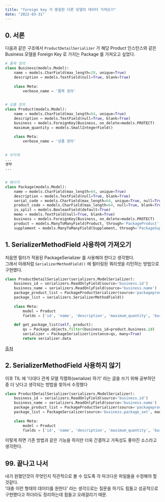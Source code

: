 ```yaml
---
title: "foreign key 가 동일한 다른 모델의 데이터 가져오기"
date: "2022-03-31"
---
```


## 0. 서론
다음과 같은 구조에서 `ProductDetailSerializer` 가 해당 Product 인스턴스와 같은 Business 모델을 Foreign Key 로 가지는 Package 를 가져오고 싶었다.    

```python
# 품목 정의
class Business(models.Model):
    name = models.CharField(max_length=20, unique=True)
    description = models.TextField(null=True, blank=True)
    
    class Meta:
        verbose_name = '품목 정의'
    
    
# 상품 정의
class Product(models.Model):
    name = models.CharField(max_length=64, unique=True)
    description = models.TextField(null=True, blank=True)
    business = models.ForeignKey(Business, on_delete=models.PROTECT)
    maximum_quantity = models.SmallIntegerField()
    
    class Meta:
        verbose_name = '상품 정의'
    
    
# 부자재
...
생략
...
    
    
# 패키지
class Package(models.Model):
    name = models.CharField(max_length=64, unique=True)
    description = models.TextField(null=True, blank=True)
    serial_code = models.CharField(max_length=64, unique=True, null=True, blank=True)
    product_code = models.CharField(max_length=64, null=True, blank=True)
    is_split = models.BooleanField(default=True)
    memo = models.TextField(null=True, blank=True)
    business = models.ForeignKey(Business, on_delete=models.PROTECT)
    product = models.ManyToManyField(Product, through='PackageProduct')
    supplement = models.ManyToManyField(Supplement, through='PackageSupplement')
```

## 1. SerializerMethodField 사용하여 가져오기
처음엔 필터가 적용된 PackageSerializer 를 사용해야 한다고 생각했다.  
그래서 아래처럼 `SerializerMethodField()` 에 필터링된 쿼리셋을 리턴하는 방법으로 구현했다.

```python
class ProductDetailSerializer(serializers.ModelSerializer):
    business_id = serializers.ReadOnlyField(source='business.id')
    business_name = serializers.ReadOnlyField(source='business.name')
    package_product_list = PackageProductSerializer(source='packageproduct_set', many=True)
    package_list = serializers.SerializerMethodField()
    
    class Meta:
        model = Product
        fields = ['id', 'name', 'description', 'maximum_quantity', 'business_id', 'business_name', 'package_product_list', 'package_list']
    
    def get_package_list(self, product):
        qs = Package.objects.filter(business_id=product.business.id)
        serializer = PackageSerializer(instance=qs, many=True)
        return serializer.data
```

[출처](https://stackoverflow.com/questions/28309507/django-rest-framework-filtering-for-serializer-field)

## 2. SerializerMethodField 사용하지 않기
이후 TIL 에 '다대다 관계 모델 직렬화(serialize) 하기' 라는 글을 쓰기 위해 공부하던 중 더 낫다고 생각되는 방법을 찾아서 수정했다

```python
class ProductDetailSerializer(serializers.ModelSerializer):
    business_id = serializers.ReadOnlyField(source='business.id')
    business_name = serializers.ReadOnlyField(source='business.name')
    package_product_list = PackageProductSerializer(source='packageproduct_set', many=True)
    package_list = PackageSerializer(source='business.package_set', many=True)
    
    class Meta:
        model = Product
        fields = ['id', 'name', 'description', 'maximum_quantity', 'business_id', 'business_name', 'package_product_list', 'package_list']
```

이렇게 하면 기존 방법과 같은 기능을 하지만 더욱 간결하고 가독성도 좋아진 소스라고 생각한다.  

## 99. 끝나고 나서
내가 원했던것이 무엇인지 직관적으로 볼 수 있도록 각 마크다운 파일들을 수정해야 할것같다.  
'대충 이런 형태의 데이터를 원한다' 라는 생각으로는 질문을 하기도 힘들고 성공적으로 구현했다고 하더라도 정리하는데 힘들고 오래걸리기 때문.